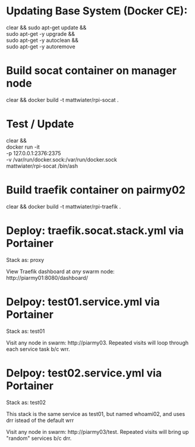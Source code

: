 # Updating Base System (Docker CE):
clear && sudo apt-get update && \
  sudo apt-get -y upgrade && \
  sudo apt-get -y autoclean && \
  sudo apt-get -y autoremove

# Build socat container on manager node

clear && docker build -t mattwiater/rpi-socat .

# Test / Update
clear && \
  docker run -it \
    -p 127.0.0.1:2376:2375 \
    -v /var/run/docker.sock:/var/run/docker.sock \
  mattwiater/rpi-socat /bin/ash

# Build traefik container on pairmy02

clear && docker build -t mattwiater/rpi-traefik .


# Deploy: traefik.socat.stack.yml via Portainer

Stack as: proxy

View Traefik dashboard at *any* swarm node: http://piarmy01:8080/dashboard/

# Delpoy: test01.service.yml via Portainer

Stack as: test01

Visit any node in swarm: http://piarmy03. Repeated visits will loop through each service task b/c wrr.

# Delpoy: test02.service.yml via Portainer

Stack as: test02

This stack is the same service as test01, but named whoami02, and uses drr istead of the default wrr

Visit any node in swarm: http://piarmy03/test. Repeated visits will bring up "random" services b/c drr.

